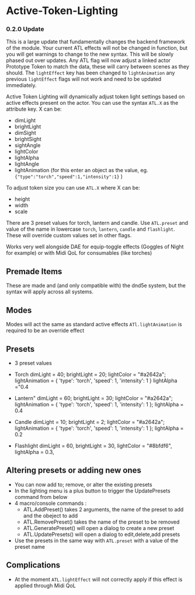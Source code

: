 # Active-Token-Lighting

### 0.2.0 Update
This is a large update that fundamentally changes the backend framework of the module. Your current ATL effects will not be changed in function, but you will get warnings to change to the new syntax. This will be slowly phased out over updates. Any ATL flag will now adjust a linked actor Prototype Token to match the data, these will carry between scenes as they should. The `lightEffect` key has been changed to `lightAnimation` any previous `lightEffect` flags will not work and need to be updated immediately. 

Active Token Lighting will dynamically adjust token light settings based on active effects present on the actor. 
You can use the syntax `ATL.X` as the attribute key. 
X can be:
- dimLight
- brightLight
- dimSight
- brightSight
- sightAngle
- lightColor
- lightAlpha
- lightAngle
- lightAnimation (for this enter an object as the value, eg. `{"type":"torch","speed":1,"intensity":1}` )

To adjust token size you can use `ATL.X` where X can be:
- height
- width
- scale

There are 3 preset values for torch, lantern and candle. Use `ATL.preset` and value of the name in lowercase `torch`, `lantern`, `candle` and `flashlight`. These will override custom values set in other flags.

Works very well alongside DAE for equip-toggle effects (Goggles of Night for example) or with Midi QoL for consumables (like torches)

## Premade Items
 These are made and (and only compatible with) the dnd5e system, but the syntax will apply across all systems.

## Modes
Modes will act the same as standard active effects
`ATl.lightAnimation` is required to be an override effect

## Presets
- 3 preset values 
-  Torch
            dimLight = 40;
            brightLight = 20;
            lightColor = "#a2642a";
            lightAnimation = {
                'type': 'torch',
                'speed': 1,
                'intensity': 1
            }
            lightAlpha ="0.4

- Lantern"
            dimLight = 60;
            brightLight = 30;
            lightColor = "#a2642a";
            lightAnimation = {
                'type': 'torch',
                'speed': 1,
                'intensity': 1
            };
            lightAlpha = 0.4
        
- Candle
            dimLight = 10;
            brightLight = 2;
            lightColor = "#a2642a";
            lightAnimation = {
                'type': 'torch',
                'speed': 1,
                'intensity': 1
            };
            lightAlpha = 0.2

- Flashlight
            dimLight = 60,
            brightLight = 30,
            lightColor = "#8bfdf6",
            lightAlpha = 0.3,

## Altering presets or adding new ones
- You can now add to; remove, or alter the existing presets
- In the lighting menu is a plus button to trigger the UpdatePresets command from below
- 4 macro/console commands :
    - ATL.AddPreset() takes 2 arguments, the name of the preset to add and the obeject to add
    - ATL.RemovePreset() takes the name of the preset to be removed
    - ATL.GeneratePreset() will open a dialog to create a new preset
    - ATL.UpdatePresets() will open a dialog to edit,delete,add presets
- Use the presets in the same way with `ATL.preset` with a value of the preset name

## Complications
- At the moment `ATL.lightEffect` will not correctly apply if this effect is applied through Midi QoL
